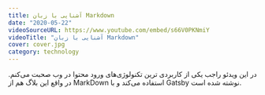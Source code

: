 ```yaml
---
title: آشنایی با زبان Markdown
date: "2020-05-22"
videoSourceURL: https://www.youtube.com/embed/s66V0PKNmiY
videoTitle: "آشنایی با زبان Markdown"
cover: cover.jpg
category: technology
---
```


در این ویدئو راجب یکی از کاربردی ترین تکنولوژی‌های ورود محتوا در وب صحبت می‌کنم. 
در واقع این بلاگ هم از MarkDown استفاده می‌کند و با Gatsby نوشته شده است.